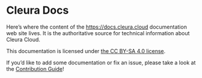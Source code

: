 # Cleura Docs

Here’s where the content of the <https://docs.cleura.cloud> documentation web site lives.
It is the authoritative source for technical information about Cleura Cloud. 

This documentation is licensed under [the CC BY-SA 4.0 license](LICENSE.txt).

If you’d like to add some documentation or fix an issue, please take a look at the [Contribution Guide](https://docs.cleura.cloud/contrib/)!
